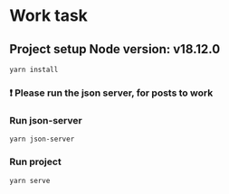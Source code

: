 # Work task

## Project setup Node version: v18.12.0
```
yarn install
```

### ❗️ Please run the json server, for posts to work

### Run json-server
```
yarn json-server
```

### Run project
```
yarn serve
```






